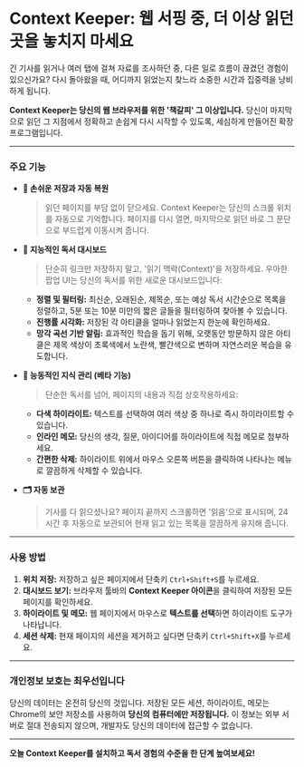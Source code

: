 # Context Keeper: 웹 서핑 중, 더 이상 읽던 곳을 놓치지 마세요

긴 기사를 읽거나 여러 탭에 걸쳐 자료를 조사하던 중, 다른 일로 흐름이 끊겼던 경험이 있으신가요? 다시 돌아왔을 때, 어디까지 읽었는지 찾느라 소중한 시간과 집중력을 낭비하게 됩니다.

**Context Keeper는 당신의 웹 브라우저를 위한 '책갈피' 그 이상입니다.** 당신이 마지막으로 읽던 그 지점에서 정확하고 손쉽게 다시 시작할 수 있도록, 세심하게 만들어진 확장 프로그램입니다.

---

### 주요 기능

- **📌 손쉬운 저장과 자동 복원**

  > 읽던 페이지를 부담 없이 닫으세요. Context Keeper는 당신의 스크롤 위치를 자동으로 기억합니다. 페이지를 다시 열면, 마지막으로 읽던 바로 그 문단으로 부드럽게 이동시켜 줍니다.

- **🧠 지능적인 독서 대시보드**

  > 단순히 링크만 저장하지 말고, '읽기 맥락(Context)'을 저장하세요. 우아한 팝업 UI는 당신의 독서를 위한 새로운 대시보드입니다:

  - **정렬 및 필터링:** 최신순, 오래된순, 제목순, 또는 예상 독서 시간순으로 목록을 정렬하고, 5분 또는 10분 미만의 짧은 글들을 필터링하여 찾아볼 수 있습니다.
  - **진행률 시각화:** 저장된 각 아티클을 얼마나 읽었는지 한눈에 확인하세요.
  - **망각 곡선 기반 알림:** 효과적인 학습을 돕기 위해, 오랫동안 방문하지 않은 아티클은 제목 색상이 초록색에서 노란색, 빨간색으로 변하며 자연스러운 복습을 유도합니다.

- **🎨 능동적인 지식 관리 (베타 기능)**

  > 단순한 독서를 넘어, 페이지의 내용과 직접 상호작용하세요:

  - **다색 하이라이트:** 텍스트를 선택하여 여러 색상 중 하나로 즉시 하이라이트할 수 있습니다.
  - **인라인 메모:** 당신의 생각, 질문, 아이디어를 하이라이트에 직접 메모로 첨부하세요.
  - **간편한 삭제:** 하이라이트 위에서 마우스 오른쪽 버튼을 클릭하여 나타나는 메뉴로 깔끔하게 삭제할 수 있습니다.

- **🗂️ 자동 보관**
  > 기사를 다 읽으셨나요? 페이지 끝까지 스크롤하면 '읽음'으로 표시되며, 24시간 후 자동으로 보관되어 현재 읽고 있는 목록을 깔끔하게 유지해 줍니다.

---

### 사용 방법

1.  **위치 저장:** 저장하고 싶은 페이지에서 단축키 `Ctrl+Shift+S`를 누르세요.
2.  **대시보드 보기:** 브라우저 툴바의 **Context Keeper 아이콘**을 클릭하여 저장된 모든 페이지를 확인하세요.
3.  **하이라이트 및 메모:** 웹 페이지에서 마우스로 **텍스트를 선택**하면 하이라이트 도구가 나타납니다.
4.  **세션 삭제:** 현재 페이지의 세션을 제거하고 싶다면 단축키 `Ctrl+Shift+X`를 누르세요.

---

### 개인정보 보호는 최우선입니다

당신의 데이터는 온전히 당신의 것입니다. 저장된 모든 세션, 하이라이트, 메모는 Chrome의 보안 저장소를 사용하여 **당신의 컴퓨터에만 저장됩니다.** 이 정보는 외부 서버로 절대 전송되지 않으며, 개발자도 당신의 데이터에 접근할 수 없습니다.

---

**오늘 Context Keeper를 설치하고 독서 경험의 수준을 한 단계 높여보세요!**
